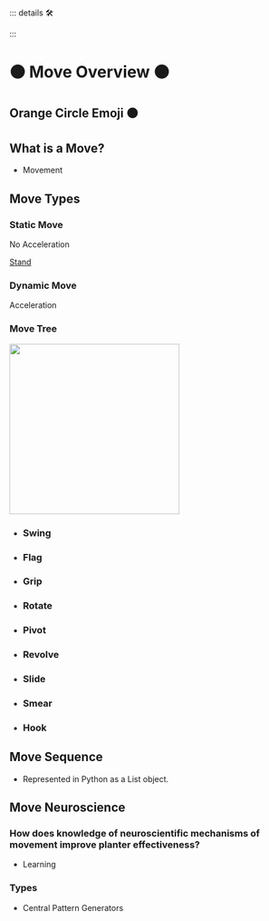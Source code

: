 ::: details 🛠



:::

# 🟠 <move>Move Overview </move>🟠

## Orange Circle Emoji 🟠

## What is a Move?

- Movement

## Move Types

### Static Move

No Acceleration

[Stand]()



### Dynamic Move

Acceleration


### Move Tree

<img width="300" height="300" src="/Placeholder_Tree.png" />

- ### Swing
- ### Flag
- ### Grip
- ### Rotate
- ### Pivot
- ### Revolve
- ### Slide

- ### Smear
- ### Hook


## Move Sequence

- Represented in Python as a List object.

## Move Neuroscience

### How does knowledge of neuroscientific mechanisms of movement improve planter effectiveness?

- Learning

### Types

- Central Pattern Generators

